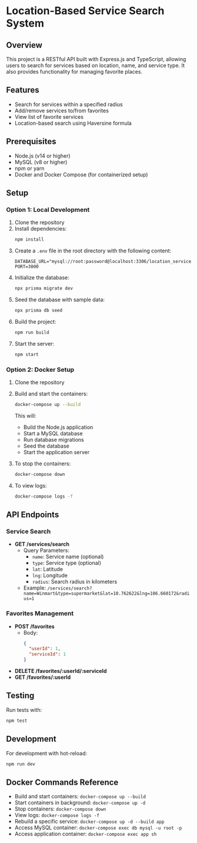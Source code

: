# Location-Based Service Search System

## Overview
This project is a RESTful API built with Express.js and TypeScript, allowing users to search for services based on location, name, and service type. It also provides functionality for managing favorite places.

## Features
- Search for services within a specified radius
- Add/remove services to/from favorites
- View list of favorite services
- Location-based search using Haversine formula

## Prerequisites
- Node.js (v14 or higher)
- MySQL (v8 or higher)
- npm or yarn
- Docker and Docker Compose (for containerized setup)

## Setup

### Option 1: Local Development
1. Clone the repository
2. Install dependencies:
   ```bash
   npm install
   ```
3. Create a `.env` file in the root directory with the following content:
   ```
   DATABASE_URL="mysql://root:password@localhost:3306/location_services"
   PORT=3000
   ```
4. Initialize the database:
   ```bash
   npx prisma migrate dev
   ```
5. Seed the database with sample data:
   ```bash
   npx prisma db seed
   ```
6. Build the project:
   ```bash
   npm run build
   ```
7. Start the server:
   ```bash
   npm start
   ```

### Option 2: Docker Setup
1. Clone the repository
2. Build and start the containers:
   ```bash
   docker-compose up --build
   ```
   This will:
   - Build the Node.js application
   - Start a MySQL database
   - Run database migrations
   - Seed the database
   - Start the application server

3. To stop the containers:
   ```bash
   docker-compose down
   ```

4. To view logs:
   ```bash
   docker-compose logs -f
   ```

## API Endpoints

### Service Search
- **GET /services/search**
  - Query Parameters:
    - `name`: Service name (optional)
    - `type`: Service type (optional)
    - `lat`: Latitude
    - `lng`: Longitude
    - `radius`: Search radius in kilometers
  - Example: `/services/search?name=Winmart&type=supermarket&lat=10.762622&lng=106.660172&radius=1`

### Favorites Management
- **POST /favorites**
  - Body:
    ```json
    {
      "userId": 1,
      "serviceId": 1
    }
    ```
- **DELETE /favorites/:userId/:serviceId**
- **GET /favorites/:userId**

## Testing
Run tests with:
```bash
npm test
```

## Development
For development with hot-reload:
```bash
npm run dev
```

## Docker Commands Reference
- Build and start containers: `docker-compose up --build`
- Start containers in background: `docker-compose up -d`
- Stop containers: `docker-compose down`
- View logs: `docker-compose logs -f`
- Rebuild a specific service: `docker-compose up -d --build app`
- Access MySQL container: `docker-compose exec db mysql -u root -p`
- Access application container: `docker-compose exec app sh` 
